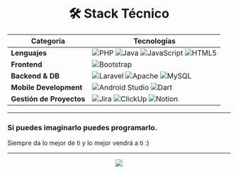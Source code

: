 <!-- <div align="center">
  <img src="https://github.com/RiyanPC/RiyanPC/blob/main/resources/github-header-image.png" alt="Header" />
</div> -->
<div align="center">
<h1> 🛠️ Stack Técnico </h1> 

| Categoría               | Tecnologías                                                                                                                                                                                                                                    |
|-------------------------|-------------------------------------------------------------------------------------------------------------------------------------------------------------------------------------------------------------------------------------------------|
| **Lenguajes**           | ![PHP](https://img.shields.io/badge/PHP-777BB4?style=for-the-badge&logo=php&logoColor=white) ![Java](https://img.shields.io/badge/Java-007396?style=for-the-badge&logo=java&logoColor=white) ![JavaScript](https://img.shields.io/badge/JavaScript-F7DF1E?style=for-the-badge&logo=javascript&logoColor=black) ![HTML5](https://img.shields.io/badge/HTML5-E34F26?style=for-the-badge&logo=html5&logoColor=white) |
| **Frontend**            | ![Bootstrap](https://img.shields.io/badge/Bootstrap-7952B3?style=for-the-badge&logo=bootstrap&logoColor=white)                                                               |
| **Backend & DB**        | ![Laravel](https://img.shields.io/badge/Laravel-FF2D20?style=for-the-badge&logo=laravel&logoColor=white) ![Apache](https://img.shields.io/badge/Apache-D22128?style=for-the-badge&logo=apache&logoColor=white) ![MySQL](https://img.shields.io/badge/MySQL-4479A1?style=for-the-badge&logo=mysql&logoColor=white) |
| **Mobile Development**  | ![Android Studio](https://img.shields.io/badge/Android_Studio-3DDC84?style=for-the-badge&logo=android-studio&logoColor=white) ![Dart](https://img.shields.io/badge/Dart-0175C2?style=for-the-badge&logo=dart&logoColor=white) |                                                                               |
| **Gestión de Proyectos**| ![Jira](https://img.shields.io/badge/Jira-0052CC?style=for-the-badge&logo=jira&logoColor=white) ![ClickUp](https://img.shields.io/badge/ClickUp-7B68EE?style=for-the-badge&logo=clickup&logoColor=white) ![Notion](https://img.shields.io/badge/Notion-000000?style=for-the-badge&logo=notion&logoColor=white) |
</div>
<hr>

<h3>Si puedes imaginarlo puedes programarlo. </h2>
<p>Siempre da lo mejor de ti y lo mejor vendrá a ti :)</p>
<hr>
<p align="center">
  <a href="https://www.youtube.com/watch?v=dQw4w9WgXcQ">
    <img src="https://user-images.githubusercontent.com/465125/151564444-07f17c75-0ad0-490b-8273-57b85c82d197.svg" />
  </a>
</p>
